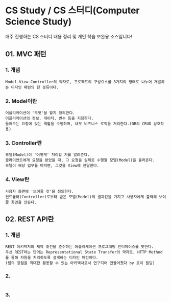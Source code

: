 # CS Study / CS 스터디(Computer Science Study)

매주 진행하는 CS 스터디 내용 정리 및 개인 학습 보완용 소스입니다!


## 01. MVC 패턴

### 1. 개념
```
Model-View-Controller의 약자로, 프로젝트의 구성요소를 3가지의 형태로 나누어 개발하는 디자인 패턴의 한 종류이다.
```

### 2. Model이란
```
어플리케이션이 '무엇'을 할지 정의한다.
어플리케이션의 정보, 데이터, 변수 등을 지칭한다.
들어오는 요청에 맞는 역할을 수행하며, 내부 비즈니스 로직을 처리한다.(DB의 CRUD 상호작용)
```

### 3. Controller란
```
모델(Model)이 '어떻게' 처리할 지를 알려준다.
클라이언트에게 요청을 받았을 때, 그 요청을 실제로 수행할 모델(Model)을 불러온다.
모델이 해당 업무를 마치면, 그것을 View에 전달한다.
```

### 4. View란
```
사용자 화면에 '보여줄 것'을 정의한다.
컨트롤러(Controller)로부터 받은 모델(Model)의 결과값을 가지고 사용자에게 출력해 보여줄 화면을 만든다.
```


## 02. REST API란

### 1. 개념
```
REST 아키텍처의 제약 조건을 준수하는 애플리케이션 프로그래밍 인터페이스를 뜻한다.
우선 REST라는 단어는 Representational State Transfer의 약자로, HTTP Method 를 통해 자원을 처리하도록 설계하는 디자인 패턴이다.
(웹의 장점을 최대한 활용할 수 있는 아키텍처로서 연구되어 만들어졌다 by 로이 필딩)
```

### 2. 
```

```

### 3. 
```

```

